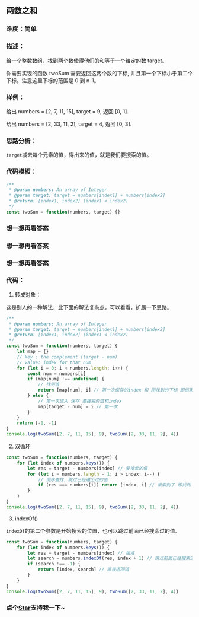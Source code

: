 ## 两数之和

### 难度：简单

### 描述：

给一个整数数组，找到两个数使得他们的和等于一个给定的数 target。

你需要实现的函数 twoSum 需要返回这两个数的下标, 并且第一个下标小于第二个下标。注意这里下标的范围是 0 到 n-1。

### 样例：

给出 numbers = [2, 7, 11, 15], target = 9, 返回 [0, 1].

给出 numbers = [2, 33, 11, 2], target = 4, 返回 [0, 3].

### 思路分析：

`target`减去每个元素的值，得出来的值，就是我们要搜索的值。

### 代码模板：

```js
/**
 * @param numbers: An array of Integer
 * @param target: target = numbers[index1] + numbers[index2]
 * @return: [index1, index2] (index1 < index2)
 */
const twoSum = function(numbers, target) {}
```

### 想一想再看答案

### 想一想再看答案

### 想一想再看答案

### 代码：

1. 转成对象：

这是别人的一种解法，比下面的解法复杂点，可以看看，扩展一下思路。

```js
/**
 * @param numbers: An array of Integer
 * @param target: target = numbers[index1] + numbers[index2]
 * @return: [index1, index2] (index1 < index2)
 */
const twoSum = function(numbers, target) {
	let map = {}
	// key : the complement (target - num)
	// value: index for that num
	for (let i = 0; i < numbers.length; i++) {
		const num = numbers[i]
		if (map[num] !== undefined) {
			// 找到值
			return [map[num], i] // 第一次保存的index 和 刚找到的下标 即结果。
		} else {
			// 第一次进入 保存 要搜索的值和index
			map[target - num] = i // 第一次
		}
	}
	return [-1, -1]
}
console.log(twoSum([2, 7, 11, 15], 9), twoSum([2, 33, 11, 2], 4))
```

2. 双循环

```js
const twoSum = function(numbers, target) {
	for (let index of numbers.keys()) {
		let res = target - numbers[index] // 要搜索的值
		for (let i = numbers.length - 1; i > index; i--) {
			// 倒序查找，跳过已经遍历过的值
			if (res === numbers[i]) return [index, i] // 搜索到了 即找到
		}
	}
}
console.log(twoSum([2, 7, 11, 15], 9), twoSum([2, 33, 11, 2], 4))
```

3. indexOf()

`indexOf`的第二个参数是开始搜索的位置，也可以跳过前面已经搜索过的值。

```js
const twoSum = function(numbers, target) {
	for (let index of numbers.keys()) {
		let res = target - numbers[index] // 相减
		let search = numbers.indexOf(res, index + 1) // 跳过前面已经搜索过的，防止2+2=4 搜索两个2在同一个位置
		if (search !== -1) {
			return [index, search] // 直接返回值
		}
	}
}
console.log(twoSum([2, 7, 11, 15], 9), twoSum([2, 33, 11, 2], 4))
```

<!-- 特殊字符串：用于修改/删除markdown的结尾提示语-->

### 点个[Star](https://github.com/OBKoro1/Brush_algorithm)支持我一下~
